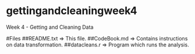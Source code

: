 # gettingandcleaningweek4
Week 4 - Getting and Cleaning Data

#Files
##README.txt 	=> This file.
##CodeBook.md 	=> Contains instructions on data transformation.
##datacleans.r 	=> Program which runs the analysis.

